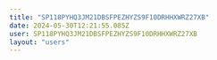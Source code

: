 ```yaml
---
title: "SP118PYHQ3JM21DBSFPEZHYZS9F10DRHHXWRZ27XB"
date: 2024-05-30T12:21:55.085Z
user: SP118PYHQ3JM21DBSFPEZHYZS9F10DRHHXWRZ27XB
layout: "users"
---
```

    